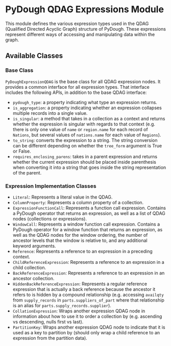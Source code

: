 # PyDough QDAG Expressions Module

This module defines the various expression types used in the QDAG (Qualified Directed Acyclic Graph) structure of PyDough. These expressions represent different ways of accessing and manipulating data within the graph.

## Available Classes

### Base Class

`PyDoughExpressionQDAG` is the base class for all QDAG expression nodes. It provides a common interface for all expression types. That interface includes the following APIs, in addition to the base QDAG interface:

- `pydough_type`: a property indicating what type an expression returns.
- `is_aggregation`: a property indicating whether an expression collapses multiple records into a single value.
- `is_singular`: a method that takes in a collection as a context and returns whether the expression is singular with regards to that context (e.g. there is only one value of `name` or `region.name` for each record of `Nations`, but several values of `nations.name` for each value of `Regions`).
- `to_string`: converts the expression to a string. The string conversion can be different depending on whether the `tree_form` argument is True or False.
- `requires_enclosing_parens`: takes in a parent expression and returns whether the current expression should be placed inside parenthesis when converting it into a string that goes inside the string representation of the parent.

### Expression Implementation Classes

- `Literal`: Represents a literal value in the QDAG.
- `ColumnProperty`: Represents a column property of a collection.
- `ExpressionFunctionCall`: Represents a function call expression. Contains a PyDough operator that returns an expression, as well as a list of QDAG nodes (collections or expressions).
- `WindowCall`: Represents a window function call expression. Contains a PyDough operator for a window function that returns an expression, as well as the QDAG nodes for the window ordering, the number of ancestor levels that the window is relative to, and any additional keyword arguments.
- `Reference`: Represents a reference to an expression in a preceding context.
- `ChildReferenceExpression`: Represents a reference to an expression in a child collection.
- `BackReferenceExpression`: Represents a reference to an expression in an ancestor collection.
- `HiddenBackReferenceExpression`: Represents a regular reference expression that is actually a back reference because the ancestor it refers to is hidden by a compound relationship (e.g. accessing `availqty` from `supply_records` in `parts.suppliers_of_part` where that relationship is an alias for `parts.supply_records.supplier`).
- `CollationExpression`: Wraps another expression QDAG node in information about how to use it to order a collection by (e.g. ascending vs descending, nulls first vs last).
- `PartitionKey`: Wraps another expression QDAG node to indicate that it is used as a key to partition by (should only wrap a child reference to an expression from the partition data).
